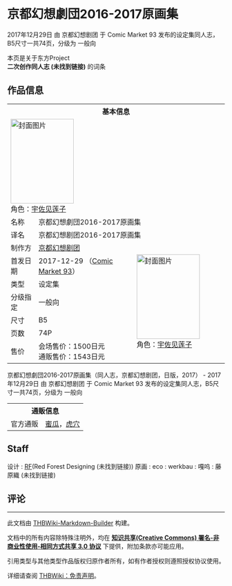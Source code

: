 # 京都幻想劇団2016-2017原画集

<!-- source html: G:\repos\THBWiki-Markdown-Builder\THBWikiMarkdown\Temp\main\e\e7\ns0%3A%E4%BA%AC%E9%83%BD%E5%B9%BB%E6%83%B3%E5%8A%87%E5%9B%A32016-2017%E5%8E%9F%E7%94%BB%E9%9B%86.html -->

2017年12月29日 由 京都幻想剧团 于 Comic Market 93 发布的设定集同人志，B5尺寸一共74页，分级为 一般向

本页是关于东方Project  
 **二次创作同人志 (未找到链接)** 的词条
## 作品信息

<table><tbody><tr><th colspan="3">基本信息</th></tr><tr><td class="cover-artwork-mobile" colspan="2"><a href="./文件-京都幻想劇団2016-2017原画集封面.png.md" class="image" title="封面图片"><img alt="封面图片" src="https://upload.thwiki.cc/thumb/1/12/%E4%BA%AC%E9%83%BD%E5%B9%BB%E6%83%B3%E5%8A%87%E5%9B%A32016-2017%E5%8E%9F%E7%94%BB%E9%9B%86%E5%B0%81%E9%9D%A2.png/146px-%E4%BA%AC%E9%83%BD%E5%B9%BB%E6%83%B3%E5%8A%87%E5%9B%A32016-2017%E5%8E%9F%E7%94%BB%E9%9B%86%E5%B0%81%E9%9D%A2.png" decoding="async" loading="lazy" width="146" height="196" srcset="https://upload.thwiki.cc/thumb/1/12/%E4%BA%AC%E9%83%BD%E5%B9%BB%E6%83%B3%E5%8A%87%E5%9B%A32016-2017%E5%8E%9F%E7%94%BB%E9%9B%86%E5%B0%81%E9%9D%A2.png/219px-%E4%BA%AC%E9%83%BD%E5%B9%BB%E6%83%B3%E5%8A%87%E5%9B%A32016-2017%E5%8E%9F%E7%94%BB%E9%9B%86%E5%B0%81%E9%9D%A2.png 1.5x, https://upload.thwiki.cc/thumb/1/12/%E4%BA%AC%E9%83%BD%E5%B9%BB%E6%83%B3%E5%8A%87%E5%9B%A32016-2017%E5%8E%9F%E7%94%BB%E9%9B%86%E5%B0%81%E9%9D%A2.png/292px-%E4%BA%AC%E9%83%BD%E5%B9%BB%E6%83%B3%E5%8A%87%E5%9B%A32016-2017%E5%8E%9F%E7%94%BB%E9%9B%86%E5%B0%81%E9%9D%A2.png 2x" data-file-width="540" data-file-height="725"></a><div class="cover-char">角色：<a href="./宇佐见莲子.md" title="宇佐见莲子">宇佐见莲子</a></div></td>
</tr><tr><td class="label">名称</td><td colspan="2"> 京都幻想劇団2016-2017原画集 </td></tr><tr><td class="label">译名</td><td colspan="2"> 京都幻想剧团2016-2017原画集 </td></tr><tr><td class="label">制作方</td><td><a href="./京都幻想剧团.md" title="京都幻想剧团">京都幻想剧团</a></td><td class="cover-artwork" rowspan="7" style="min-width:196px;"><a href="./文件-京都幻想劇団2016-2017原画集封面.png.md" class="image" title="封面图片"><img alt="封面图片" src="https://upload.thwiki.cc/thumb/1/12/%E4%BA%AC%E9%83%BD%E5%B9%BB%E6%83%B3%E5%8A%87%E5%9B%A32016-2017%E5%8E%9F%E7%94%BB%E9%9B%86%E5%B0%81%E9%9D%A2.png/146px-%E4%BA%AC%E9%83%BD%E5%B9%BB%E6%83%B3%E5%8A%87%E5%9B%A32016-2017%E5%8E%9F%E7%94%BB%E9%9B%86%E5%B0%81%E9%9D%A2.png" decoding="async" loading="lazy" width="146" height="196" srcset="https://upload.thwiki.cc/thumb/1/12/%E4%BA%AC%E9%83%BD%E5%B9%BB%E6%83%B3%E5%8A%87%E5%9B%A32016-2017%E5%8E%9F%E7%94%BB%E9%9B%86%E5%B0%81%E9%9D%A2.png/219px-%E4%BA%AC%E9%83%BD%E5%B9%BB%E6%83%B3%E5%8A%87%E5%9B%A32016-2017%E5%8E%9F%E7%94%BB%E9%9B%86%E5%B0%81%E9%9D%A2.png 1.5x, https://upload.thwiki.cc/thumb/1/12/%E4%BA%AC%E9%83%BD%E5%B9%BB%E6%83%B3%E5%8A%87%E5%9B%A32016-2017%E5%8E%9F%E7%94%BB%E9%9B%86%E5%B0%81%E9%9D%A2.png/292px-%E4%BA%AC%E9%83%BD%E5%B9%BB%E6%83%B3%E5%8A%87%E5%9B%A32016-2017%E5%8E%9F%E7%94%BB%E9%9B%86%E5%B0%81%E9%9D%A2.png 2x" data-file-width="540" data-file-height="725"></a><div class="cover-char">角色：<a href="./宇佐见莲子.md" title="宇佐见莲子">宇佐见莲子</a></div></td>
</tr><tr><td class="label">首发日期</td><td>2017-12-29&#160;（<a href="/展会作品列表?e=Comic+Market%2393">Comic Market 93</a>）</td></tr><tr><td class="label">类型</td><td>设定集</td></tr><tr><td class="label">分级指定</td><td>一般向</td></tr><tr><td class="label">尺寸</td><td>B5</td></tr><tr><td class="label">页数</td><td>74P</td></tr><tr><td class="label">售价</td><td>会场售价：1500日元<br>通贩售价：1543日元</td></tr></tbody></table>

京都幻想劇団2016-2017原画集（同人志，京都幻想剧团，日版，2017） - 2017年12月29日 由 京都幻想剧团 于 Comic Market 93 发布的设定集同人志，B5尺寸一共74页，分级为 一般向

<table><tbody><tr><th colspan="3">通贩信息</th></tr><tr><td class="label">官方通贩</td><td colspan="2"><a rel="nofollow" class="external text" href="https://www.melonbooks.co.jp/detail/detail.php?product_id=https://www.melonbooks.co.jp/fromagee/detail/detail.php?product_id=329471">蜜瓜</a>，<a rel="nofollow" class="external text" href="https://ec.toranoana.jp/tora_r/ec/item/040030603259">虎穴</a></td></tr></tbody></table>


## Staff
设计
: [RF](./RF.md)(Red Forest Designing (未找到链接))
原画
: eco
: werkbau
: 嘎呜
: 藤原織 (未找到链接)

## 评论




---

此文档由 [THBWiki-Markdown-Builder](https://github.com/Delsin-Yu/THBWiki-Markdown-Builder) 构建。

文档中的所有内容除特殊注明外，均在 [**知识共享(Creative Commons) 署名-非商业性使用-相同方式共享 3.0 协议**](https://creativecommons.org/licenses/by-sa/3.0/deed.zh-hans) 下提供，附加条款亦可能应用。

引用类型与其他类型作品版权归原作者所有，如有作者授权则遵照授权协议使用。

详细请查阅 [THBWiki：免责声明](https://thbwiki.cc/THBWiki:%E5%85%8D%E8%B4%A3%E5%A3%B0%E6%98%8E)。

